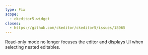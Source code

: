 ```yaml
---
type: Fix
scope:
  - ckeditor5-widget
closes:
  - https://github.com/ckeditor/ckeditor5/issues/18965
---
```


Read-only mode no longer focuses the editor and displays UI when selecting nested editables.
